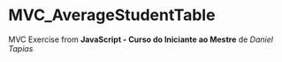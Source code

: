 # MVC_AverageStudentTable

MVC Exercise from  **JavaScript - Curso do Iniciante ao Mestre** de _Daniel Tapias_
